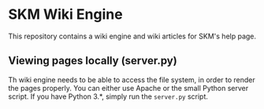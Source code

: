 # SKM Wiki Engine
This repository contains a wiki engine and wiki articles for SKM's help page.

## Viewing pages locally (server.py)
Th wiki engine needs to be able to access the file system, in order to render the pages properly. You can either use Apache or the small Python server script. If you have Python 3.*, simply run the `server.py` script.
